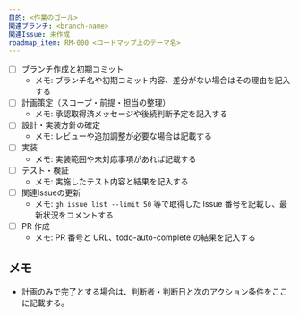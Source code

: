 ```yaml
---
目的: <作業のゴール>
関連ブランチ: <branch-name>
関連Issue: 未作成
roadmap_item: RM-000 <ロードマップ上のテーマ名>
---
```


- [ ] ブランチ作成と初期コミット
  - メモ: ブランチ名や初期コミット内容、差分がない場合はその理由を記入する
- [ ] 計画策定（スコープ・前提・担当の整理）
  - メモ: 承認取得済メッセージや後続判断予定を記入する
- [ ] 設計・実装方針の確定
  - メモ: レビューや追加調整が必要な場合は記載する
- [ ] 実装
  - メモ: 実装範囲や未対応事項があれば記載する
- [ ] テスト・検証
  - メモ: 実施したテスト内容と結果を記入する
- [ ] 関連Issueの更新
  - メモ: `gh issue list --limit 50` 等で取得した Issue 番号を記載し、最新状況をコメントする
- [ ] PR 作成
  - メモ: PR 番号と URL、todo-auto-complete の結果を記入する

## メモ
- 計画のみで完了とする場合は、判断者・判断日と次のアクション条件をここに記載する。
